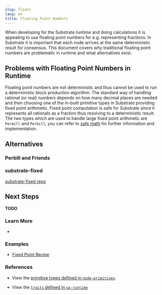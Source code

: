 ```yaml
---
slug: floats
lang: en
title: Floating Point Numbers
---
```


When developing for the Substrate runtime and doing calculations it is appealing to use floating point numbers for e.g. representing fractions. In Substrate it is important that each node arrives at the same deterministic result for consensus. This document covers why traditional floating point numbers are problematic in runtime and what alternatives exist.

## Problems with Floating Point Numbers in Runtime

Floating point numbers are not deterministic and thus cannot be used to run a deterministic block production algorithm. The standard way of handling rational (or real) numbers depends on how many decimal places are needed and then choosing one of the in-built primitive types in Substrate providing fixed point arithmetic. Fixed point computation is safe for Substrate since it represents all rationals as a fraction thus resolving to a deterministic result. The two types which are used to handle large fixed point arithmetic are `Permill` and `Perbill`, you can refer to [safe math](https://substrate.dev/recipes/3-entrees/safemath.html) for further information and implementation.

## Alternatives

### Perbill and Friends

### substrate-fixed
[substrate-fixed repo](https://github.com/encointer/substrate-fixed)


## Next Steps
**TODO**

### Learn More

- 

### Examples

- [Fixed Point Recipe](https://github.com/substrate-developer-hub/recipes/pull/196)

### References

- View the [primitive types defined in
  `node-primitives`](https://substrate.dev/rustdocs/master/node_primitives/index.html).
  
- View the [`traits` defined in `sp-runtime`](https://substrate.dev/rustdocs/master/sp_runtime/traits/index.html)
